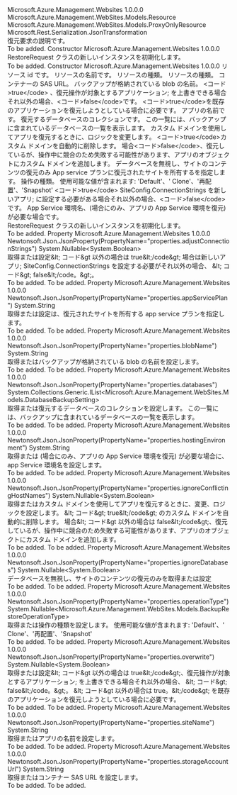 <Type Name="RestoreRequest" FullName="Microsoft.Azure.Management.WebSites.Models.RestoreRequest">
  <TypeSignature Language="C#" Value="public class RestoreRequest : Microsoft.Azure.Management.WebSites.Models.ProxyOnlyResource" />
  <TypeSignature Language="ILAsm" Value=".class public auto ansi beforefieldinit RestoreRequest extends Microsoft.Azure.Management.WebSites.Models.ProxyOnlyResource" />
  <TypeSignature Language="DocId" Value="T:Microsoft.Azure.Management.WebSites.Models.RestoreRequest" />
  <TypeSignature Language="VB.NET" Value="Public Class RestoreRequest&#xA;Inherits ProxyOnlyResource" />
  <TypeSignature Language="F#" Value="type RestoreRequest = class&#xA;    inherit ProxyOnlyResource" />
  <AssemblyInfo>
    <AssemblyName>Microsoft.Azure.Management.Websites</AssemblyName>
    <AssemblyVersion>1.0.0.0</AssemblyVersion>
  </AssemblyInfo>
  <Base>
    <BaseTypeName>Microsoft.Azure.Management.WebSites.Models.Resource</BaseTypeName>
    <BaseTypeName FrameworkAlternate="azure-dotnet">Microsoft.Azure.Management.WebSites.Models.ProxyOnlyResource</BaseTypeName>
  </Base>
  <Interfaces />
  <Attributes>
    <Attribute>
      <AttributeName>Microsoft.Rest.Serialization.JsonTransformation</AttributeName>
    </Attribute>
  </Attributes>
  <Docs>
    <summary>
            復元要求の説明です。
            </summary>
    <remarks>To be added.</remarks>
  </Docs>
  <Members>
    <Member MemberName=".ctor">
      <MemberSignature Language="C#" Value="public RestoreRequest ();" />
      <MemberSignature Language="ILAsm" Value=".method public hidebysig specialname rtspecialname instance void .ctor() cil managed" />
      <MemberSignature Language="DocId" Value="M:Microsoft.Azure.Management.WebSites.Models.RestoreRequest.#ctor" />
      <MemberSignature Language="VB.NET" Value="Public Sub New ()" />
      <MemberType>Constructor</MemberType>
      <AssemblyInfo>
        <AssemblyName>Microsoft.Azure.Management.Websites</AssemblyName>
        <AssemblyVersion>1.0.0.0</AssemblyVersion>
      </AssemblyInfo>
      <Parameters />
      <Docs>
        <summary>
            RestoreRequest クラスの新しいインスタンスを初期化します。
            </summary>
        <remarks>To be added.</remarks>
      </Docs>
    </Member>
    <Member MemberName=".ctor">
      <MemberSignature Language="C#" Value="public RestoreRequest (string id = null, string name = null, string kind = null, string type = null, string storageAccountUrl = null, string blobName = null, Nullable&lt;bool&gt; overwrite = null, string siteName = null, System.Collections.Generic.IList&lt;Microsoft.Azure.Management.WebSites.Models.DatabaseBackupSetting&gt; databases = null, Nullable&lt;bool&gt; ignoreConflictingHostNames = null, Nullable&lt;bool&gt; ignoreDatabases = null, string appServicePlan = null, Nullable&lt;Microsoft.Azure.Management.WebSites.Models.BackupRestoreOperationType&gt; operationType = null, Nullable&lt;bool&gt; adjustConnectionStrings = null, string hostingEnvironment = null);" />
      <MemberSignature Language="ILAsm" Value=".method public hidebysig specialname rtspecialname instance void .ctor(string id, string name, string kind, string type, string storageAccountUrl, string blobName, valuetype System.Nullable`1&lt;bool&gt; overwrite, string siteName, class System.Collections.Generic.IList`1&lt;class Microsoft.Azure.Management.WebSites.Models.DatabaseBackupSetting&gt; databases, valuetype System.Nullable`1&lt;bool&gt; ignoreConflictingHostNames, valuetype System.Nullable`1&lt;bool&gt; ignoreDatabases, string appServicePlan, valuetype System.Nullable`1&lt;valuetype Microsoft.Azure.Management.WebSites.Models.BackupRestoreOperationType&gt; operationType, valuetype System.Nullable`1&lt;bool&gt; adjustConnectionStrings, string hostingEnvironment) cil managed" />
      <MemberSignature Language="DocId" Value="M:Microsoft.Azure.Management.WebSites.Models.RestoreRequest.#ctor(System.String,System.String,System.String,System.String,System.String,System.String,System.Nullable{System.Boolean},System.String,System.Collections.Generic.IList{Microsoft.Azure.Management.WebSites.Models.DatabaseBackupSetting},System.Nullable{System.Boolean},System.Nullable{System.Boolean},System.String,System.Nullable{Microsoft.Azure.Management.WebSites.Models.BackupRestoreOperationType},System.Nullable{System.Boolean},System.String)" />
      <MemberSignature Language="VB.NET" Value="Public Sub New (Optional id As String = null, Optional name As String = null, Optional kind As String = null, Optional type As String = null, Optional storageAccountUrl As String = null, Optional blobName As String = null, Optional overwrite As Nullable(Of Boolean) = null, Optional siteName As String = null, Optional databases As IList(Of DatabaseBackupSetting) = null, Optional ignoreConflictingHostNames As Nullable(Of Boolean) = null, Optional ignoreDatabases As Nullable(Of Boolean) = null, Optional appServicePlan As String = null, Optional operationType As Nullable(Of BackupRestoreOperationType) = null, Optional adjustConnectionStrings As Nullable(Of Boolean) = null, Optional hostingEnvironment As String = null)" />
      <MemberSignature Language="F#" Value="new Microsoft.Azure.Management.WebSites.Models.RestoreRequest : string * string * string * string * string * string * Nullable&lt;bool&gt; * string * System.Collections.Generic.IList&lt;Microsoft.Azure.Management.WebSites.Models.DatabaseBackupSetting&gt; * Nullable&lt;bool&gt; * Nullable&lt;bool&gt; * string * Nullable&lt;Microsoft.Azure.Management.WebSites.Models.BackupRestoreOperationType&gt; * Nullable&lt;bool&gt; * string -&gt; Microsoft.Azure.Management.WebSites.Models.RestoreRequest" Usage="new Microsoft.Azure.Management.WebSites.Models.RestoreRequest (id, name, kind, type, storageAccountUrl, blobName, overwrite, siteName, databases, ignoreConflictingHostNames, ignoreDatabases, appServicePlan, operationType, adjustConnectionStrings, hostingEnvironment)" />
      <MemberType>Constructor</MemberType>
      <AssemblyInfo>
        <AssemblyName>Microsoft.Azure.Management.Websites</AssemblyName>
        <AssemblyVersion>1.0.0.0</AssemblyVersion>
      </AssemblyInfo>
      <Parameters>
        <Parameter Name="id" Type="System.String" />
        <Parameter Name="name" Type="System.String" />
        <Parameter Name="kind" Type="System.String" />
        <Parameter Name="type" Type="System.String" />
        <Parameter Name="storageAccountUrl" Type="System.String" />
        <Parameter Name="blobName" Type="System.String" />
        <Parameter Name="overwrite" Type="System.Nullable&lt;System.Boolean&gt;" />
        <Parameter Name="siteName" Type="System.String" />
        <Parameter Name="databases" Type="System.Collections.Generic.IList&lt;Microsoft.Azure.Management.WebSites.Models.DatabaseBackupSetting&gt;" />
        <Parameter Name="ignoreConflictingHostNames" Type="System.Nullable&lt;System.Boolean&gt;" />
        <Parameter Name="ignoreDatabases" Type="System.Nullable&lt;System.Boolean&gt;" />
        <Parameter Name="appServicePlan" Type="System.String" />
        <Parameter Name="operationType" Type="System.Nullable&lt;Microsoft.Azure.Management.WebSites.Models.BackupRestoreOperationType&gt;" />
        <Parameter Name="adjustConnectionStrings" Type="System.Nullable&lt;System.Boolean&gt;" />
        <Parameter Name="hostingEnvironment" Type="System.String" />
      </Parameters>
      <Docs>
        <param name="id">リソース id です。</param>
        <param name="name">リソースの名前です。</param>
        <param name="kind">リソースの種類。</param>
        <param name="type">リソースの種類。</param>
        <param name="storageAccountUrl">コンテナーの SAS URL。</param>
        <param name="blobName">バックアップが格納されている blob の名前。</param>
        <param name="overwrite">&lt;コード&gt;true&lt;/code&gt; 、復元操作が対象とするアプリケーション; を上書きできる場合それ以外の場合、&lt;コード&gt;false&lt;/code&gt;です。 &lt;コード&gt;true&lt;/code&gt;を既存のアプリケーションを復元しようとしている場合に必要です。</param>
        <param name="siteName">アプリの名前です。</param>
        <param name="databases">復元するデータベースのコレクションです。 この一覧には、バックアップに含まれているデータベースの一覧を表示します。</param>
        <param name="ignoreConflictingHostNames">カスタム ドメインを使用してアプリを復元するときに、ロジックを変更します。 &lt;コード&gt;true&lt;/code&gt;カスタム ドメインを自動的に削除します。 場合&lt;コード&gt;false&lt;/code&gt;、復元しているが、操作中に競合のため失敗する可能性があります、アプリのオブジェクトにカスタム ドメインを追加します。</param>
        <param name="ignoreDatabases">データベースを無視し、サイトのコンテンツの復元のみ</param>
        <param name="appServicePlan">App service プランに復元されたサイトを所有するを指定します。</param>
        <param name="operationType">操作の種類。 使用可能な値が含まれます: 'Default'、' Clone'、'再配置'、'Snapshot'</param>
        <param name="adjustConnectionStrings">&lt;コード&gt;true&lt;/code&gt; SiteConfig.ConnectionStrings を新しいアプリ; に設定する必要がある場合それ以外の場合、&lt;コード&gt;false&lt;/code&gt;です。</param>
        <param name="hostingEnvironment">App Service 環境名、(場合にのみ、アプリの App Service 環境を復元) が必要な場合です。</param>
        <summary>
            RestoreRequest クラスの新しいインスタンスを初期化します。
            </summary>
        <remarks>To be added.</remarks>
      </Docs>
    </Member>
    <Member MemberName="AdjustConnectionStrings">
      <MemberSignature Language="C#" Value="public Nullable&lt;bool&gt; AdjustConnectionStrings { get; set; }" />
      <MemberSignature Language="ILAsm" Value=".property instance valuetype System.Nullable`1&lt;bool&gt; AdjustConnectionStrings" />
      <MemberSignature Language="DocId" Value="P:Microsoft.Azure.Management.WebSites.Models.RestoreRequest.AdjustConnectionStrings" />
      <MemberSignature Language="VB.NET" Value="Public Property AdjustConnectionStrings As Nullable(Of Boolean)" />
      <MemberSignature Language="F#" Value="member this.AdjustConnectionStrings : Nullable&lt;bool&gt; with get, set" Usage="Microsoft.Azure.Management.WebSites.Models.RestoreRequest.AdjustConnectionStrings" />
      <MemberType>Property</MemberType>
      <AssemblyInfo>
        <AssemblyName>Microsoft.Azure.Management.Websites</AssemblyName>
        <AssemblyVersion>1.0.0.0</AssemblyVersion>
      </AssemblyInfo>
      <Attributes>
        <Attribute>
          <AttributeName>Newtonsoft.Json.JsonProperty(PropertyName="properties.adjustConnectionStrings")</AttributeName>
        </Attribute>
      </Attributes>
      <ReturnValue>
        <ReturnType>System.Nullable&lt;System.Boolean&gt;</ReturnType>
      </ReturnValue>
      <Docs>
        <summary>
            取得または設定&amp;lt; コード&amp;gt 以外の場合は true&amp;lt;/code&amp;gt; 場合は新しいアプリ; SiteConfig.ConnectionStrings を設定する必要がそれ以外の場合、 &amp;lt; コード&amp;gt; false&amp;lt;/code。&amp;gt;。
            </summary>
        <value>To be added.</value>
        <remarks>To be added.</remarks>
      </Docs>
    </Member>
    <Member MemberName="AppServicePlan">
      <MemberSignature Language="C#" Value="public string AppServicePlan { get; set; }" />
      <MemberSignature Language="ILAsm" Value=".property instance string AppServicePlan" />
      <MemberSignature Language="DocId" Value="P:Microsoft.Azure.Management.WebSites.Models.RestoreRequest.AppServicePlan" />
      <MemberSignature Language="VB.NET" Value="Public Property AppServicePlan As String" />
      <MemberSignature Language="F#" Value="member this.AppServicePlan : string with get, set" Usage="Microsoft.Azure.Management.WebSites.Models.RestoreRequest.AppServicePlan" />
      <MemberType>Property</MemberType>
      <AssemblyInfo>
        <AssemblyName>Microsoft.Azure.Management.Websites</AssemblyName>
        <AssemblyVersion>1.0.0.0</AssemblyVersion>
      </AssemblyInfo>
      <Attributes>
        <Attribute>
          <AttributeName>Newtonsoft.Json.JsonProperty(PropertyName="properties.appServicePlan")</AttributeName>
        </Attribute>
      </Attributes>
      <ReturnValue>
        <ReturnType>System.String</ReturnType>
      </ReturnValue>
      <Docs>
        <summary>
            取得または設定は、復元されたサイトを所有する app service プランを指定します。
            </summary>
        <value>To be added.</value>
        <remarks>To be added.</remarks>
      </Docs>
    </Member>
    <Member MemberName="BlobName">
      <MemberSignature Language="C#" Value="public string BlobName { get; set; }" />
      <MemberSignature Language="ILAsm" Value=".property instance string BlobName" />
      <MemberSignature Language="DocId" Value="P:Microsoft.Azure.Management.WebSites.Models.RestoreRequest.BlobName" />
      <MemberSignature Language="VB.NET" Value="Public Property BlobName As String" />
      <MemberSignature Language="F#" Value="member this.BlobName : string with get, set" Usage="Microsoft.Azure.Management.WebSites.Models.RestoreRequest.BlobName" />
      <MemberType>Property</MemberType>
      <AssemblyInfo>
        <AssemblyName>Microsoft.Azure.Management.Websites</AssemblyName>
        <AssemblyVersion>1.0.0.0</AssemblyVersion>
      </AssemblyInfo>
      <Attributes>
        <Attribute>
          <AttributeName>Newtonsoft.Json.JsonProperty(PropertyName="properties.blobName")</AttributeName>
        </Attribute>
      </Attributes>
      <ReturnValue>
        <ReturnType>System.String</ReturnType>
      </ReturnValue>
      <Docs>
        <summary>
            取得またはバックアップが格納されている blob の名前を設定します。
            </summary>
        <value>To be added.</value>
        <remarks>To be added.</remarks>
      </Docs>
    </Member>
    <Member MemberName="Databases">
      <MemberSignature Language="C#" Value="public System.Collections.Generic.IList&lt;Microsoft.Azure.Management.WebSites.Models.DatabaseBackupSetting&gt; Databases { get; set; }" />
      <MemberSignature Language="ILAsm" Value=".property instance class System.Collections.Generic.IList`1&lt;class Microsoft.Azure.Management.WebSites.Models.DatabaseBackupSetting&gt; Databases" />
      <MemberSignature Language="DocId" Value="P:Microsoft.Azure.Management.WebSites.Models.RestoreRequest.Databases" />
      <MemberSignature Language="VB.NET" Value="Public Property Databases As IList(Of DatabaseBackupSetting)" />
      <MemberSignature Language="F#" Value="member this.Databases : System.Collections.Generic.IList&lt;Microsoft.Azure.Management.WebSites.Models.DatabaseBackupSetting&gt; with get, set" Usage="Microsoft.Azure.Management.WebSites.Models.RestoreRequest.Databases" />
      <MemberType>Property</MemberType>
      <AssemblyInfo>
        <AssemblyName>Microsoft.Azure.Management.Websites</AssemblyName>
        <AssemblyVersion>1.0.0.0</AssemblyVersion>
      </AssemblyInfo>
      <Attributes>
        <Attribute>
          <AttributeName>Newtonsoft.Json.JsonProperty(PropertyName="properties.databases")</AttributeName>
        </Attribute>
      </Attributes>
      <ReturnValue>
        <ReturnType>System.Collections.Generic.IList&lt;Microsoft.Azure.Management.WebSites.Models.DatabaseBackupSetting&gt;</ReturnType>
      </ReturnValue>
      <Docs>
        <summary>
            取得または復元するデータベースのコレクションを設定します。 この一覧には、バックアップに含まれているデータベースの一覧を表示します。
            </summary>
        <value>To be added.</value>
        <remarks>To be added.</remarks>
      </Docs>
    </Member>
    <Member MemberName="HostingEnvironment">
      <MemberSignature Language="C#" Value="public string HostingEnvironment { get; set; }" />
      <MemberSignature Language="ILAsm" Value=".property instance string HostingEnvironment" />
      <MemberSignature Language="DocId" Value="P:Microsoft.Azure.Management.WebSites.Models.RestoreRequest.HostingEnvironment" />
      <MemberSignature Language="VB.NET" Value="Public Property HostingEnvironment As String" />
      <MemberSignature Language="F#" Value="member this.HostingEnvironment : string with get, set" Usage="Microsoft.Azure.Management.WebSites.Models.RestoreRequest.HostingEnvironment" />
      <MemberType>Property</MemberType>
      <AssemblyInfo>
        <AssemblyName>Microsoft.Azure.Management.Websites</AssemblyName>
        <AssemblyVersion>1.0.0.0</AssemblyVersion>
      </AssemblyInfo>
      <Attributes>
        <Attribute>
          <AttributeName>Newtonsoft.Json.JsonProperty(PropertyName="properties.hostingEnvironment")</AttributeName>
        </Attribute>
      </Attributes>
      <ReturnValue>
        <ReturnType>System.String</ReturnType>
      </ReturnValue>
      <Docs>
        <summary>
            取得または (場合にのみ、アプリの App Service 環境を復元) が必要な場合に、app Service 環境名を設定します。
            </summary>
        <value>To be added.</value>
        <remarks>To be added.</remarks>
      </Docs>
    </Member>
    <Member MemberName="IgnoreConflictingHostNames">
      <MemberSignature Language="C#" Value="public Nullable&lt;bool&gt; IgnoreConflictingHostNames { get; set; }" />
      <MemberSignature Language="ILAsm" Value=".property instance valuetype System.Nullable`1&lt;bool&gt; IgnoreConflictingHostNames" />
      <MemberSignature Language="DocId" Value="P:Microsoft.Azure.Management.WebSites.Models.RestoreRequest.IgnoreConflictingHostNames" />
      <MemberSignature Language="VB.NET" Value="Public Property IgnoreConflictingHostNames As Nullable(Of Boolean)" />
      <MemberSignature Language="F#" Value="member this.IgnoreConflictingHostNames : Nullable&lt;bool&gt; with get, set" Usage="Microsoft.Azure.Management.WebSites.Models.RestoreRequest.IgnoreConflictingHostNames" />
      <MemberType>Property</MemberType>
      <AssemblyInfo>
        <AssemblyName>Microsoft.Azure.Management.Websites</AssemblyName>
        <AssemblyVersion>1.0.0.0</AssemblyVersion>
      </AssemblyInfo>
      <Attributes>
        <Attribute>
          <AttributeName>Newtonsoft.Json.JsonProperty(PropertyName="properties.ignoreConflictingHostNames")</AttributeName>
        </Attribute>
      </Attributes>
      <ReturnValue>
        <ReturnType>System.Nullable&lt;System.Boolean&gt;</ReturnType>
      </ReturnValue>
      <Docs>
        <summary>
            取得またはカスタム ドメインを使用してアプリを復元するときに、変更、ロジックを設定します。 &amp;lt; コード&amp;gt; true&amp;lt;/code&amp;gt; のカスタム ドメインを自動的に削除します。 場合&amp;lt; コード&amp;gt 以外の場合は false&amp;lt;/code&amp;gt;、復元しているが、操作中に競合のため失敗する可能性があります、アプリのオブジェクトにカスタム ドメインを追加します。
            </summary>
        <value>To be added.</value>
        <remarks>To be added.</remarks>
      </Docs>
    </Member>
    <Member MemberName="IgnoreDatabases">
      <MemberSignature Language="C#" Value="public Nullable&lt;bool&gt; IgnoreDatabases { get; set; }" />
      <MemberSignature Language="ILAsm" Value=".property instance valuetype System.Nullable`1&lt;bool&gt; IgnoreDatabases" />
      <MemberSignature Language="DocId" Value="P:Microsoft.Azure.Management.WebSites.Models.RestoreRequest.IgnoreDatabases" />
      <MemberSignature Language="VB.NET" Value="Public Property IgnoreDatabases As Nullable(Of Boolean)" />
      <MemberSignature Language="F#" Value="member this.IgnoreDatabases : Nullable&lt;bool&gt; with get, set" Usage="Microsoft.Azure.Management.WebSites.Models.RestoreRequest.IgnoreDatabases" />
      <MemberType>Property</MemberType>
      <AssemblyInfo>
        <AssemblyName>Microsoft.Azure.Management.Websites</AssemblyName>
        <AssemblyVersion>1.0.0.0</AssemblyVersion>
      </AssemblyInfo>
      <Attributes>
        <Attribute>
          <AttributeName>Newtonsoft.Json.JsonProperty(PropertyName="properties.ignoreDatabases")</AttributeName>
        </Attribute>
      </Attributes>
      <ReturnValue>
        <ReturnType>System.Nullable&lt;System.Boolean&gt;</ReturnType>
      </ReturnValue>
      <Docs>
        <summary>
            データベースを無視し、サイトのコンテンツの復元のみを取得または設定
            </summary>
        <value>To be added.</value>
        <remarks>To be added.</remarks>
      </Docs>
    </Member>
    <Member MemberName="OperationType">
      <MemberSignature Language="C#" Value="public Nullable&lt;Microsoft.Azure.Management.WebSites.Models.BackupRestoreOperationType&gt; OperationType { get; set; }" />
      <MemberSignature Language="ILAsm" Value=".property instance valuetype System.Nullable`1&lt;valuetype Microsoft.Azure.Management.WebSites.Models.BackupRestoreOperationType&gt; OperationType" />
      <MemberSignature Language="DocId" Value="P:Microsoft.Azure.Management.WebSites.Models.RestoreRequest.OperationType" />
      <MemberSignature Language="VB.NET" Value="Public Property OperationType As Nullable(Of BackupRestoreOperationType)" />
      <MemberSignature Language="F#" Value="member this.OperationType : Nullable&lt;Microsoft.Azure.Management.WebSites.Models.BackupRestoreOperationType&gt; with get, set" Usage="Microsoft.Azure.Management.WebSites.Models.RestoreRequest.OperationType" />
      <MemberType>Property</MemberType>
      <AssemblyInfo>
        <AssemblyName>Microsoft.Azure.Management.Websites</AssemblyName>
        <AssemblyVersion>1.0.0.0</AssemblyVersion>
      </AssemblyInfo>
      <Attributes>
        <Attribute>
          <AttributeName>Newtonsoft.Json.JsonProperty(PropertyName="properties.operationType")</AttributeName>
        </Attribute>
      </Attributes>
      <ReturnValue>
        <ReturnType>System.Nullable&lt;Microsoft.Azure.Management.WebSites.Models.BackupRestoreOperationType&gt;</ReturnType>
      </ReturnValue>
      <Docs>
        <summary>
            取得または操作の種類を設定します。 使用可能な値が含まれます: 'Default'、' Clone'、'再配置'、'Snapshot'
            </summary>
        <value>To be added.</value>
        <remarks>To be added.</remarks>
      </Docs>
    </Member>
    <Member MemberName="Overwrite">
      <MemberSignature Language="C#" Value="public Nullable&lt;bool&gt; Overwrite { get; set; }" />
      <MemberSignature Language="ILAsm" Value=".property instance valuetype System.Nullable`1&lt;bool&gt; Overwrite" />
      <MemberSignature Language="DocId" Value="P:Microsoft.Azure.Management.WebSites.Models.RestoreRequest.Overwrite" />
      <MemberSignature Language="VB.NET" Value="Public Property Overwrite As Nullable(Of Boolean)" />
      <MemberSignature Language="F#" Value="member this.Overwrite : Nullable&lt;bool&gt; with get, set" Usage="Microsoft.Azure.Management.WebSites.Models.RestoreRequest.Overwrite" />
      <MemberType>Property</MemberType>
      <AssemblyInfo>
        <AssemblyName>Microsoft.Azure.Management.Websites</AssemblyName>
        <AssemblyVersion>1.0.0.0</AssemblyVersion>
      </AssemblyInfo>
      <Attributes>
        <Attribute>
          <AttributeName>Newtonsoft.Json.JsonProperty(PropertyName="properties.overwrite")</AttributeName>
        </Attribute>
      </Attributes>
      <ReturnValue>
        <ReturnType>System.Nullable&lt;System.Boolean&gt;</ReturnType>
      </ReturnValue>
      <Docs>
        <summary>
            取得または設定&amp;lt; コード&amp;gt 以外の場合は true&amp;lt;/code&amp;gt;、復元操作が対象とするアプリケーション; を上書きできる場合それ以外の場合、 &amp;lt; コード&amp;gt; false&amp;lt;/code。&amp;gt;。
            &amp;lt; コード&amp;gt 以外の場合は true。&amp;lt;/code&amp;gt; を既存のアプリケーションを復元しようとしている場合に必要です。
            </summary>
        <value>To be added.</value>
        <remarks>To be added.</remarks>
      </Docs>
    </Member>
    <Member MemberName="SiteName">
      <MemberSignature Language="C#" Value="public string SiteName { get; set; }" />
      <MemberSignature Language="ILAsm" Value=".property instance string SiteName" />
      <MemberSignature Language="DocId" Value="P:Microsoft.Azure.Management.WebSites.Models.RestoreRequest.SiteName" />
      <MemberSignature Language="VB.NET" Value="Public Property SiteName As String" />
      <MemberSignature Language="F#" Value="member this.SiteName : string with get, set" Usage="Microsoft.Azure.Management.WebSites.Models.RestoreRequest.SiteName" />
      <MemberType>Property</MemberType>
      <AssemblyInfo>
        <AssemblyName>Microsoft.Azure.Management.Websites</AssemblyName>
        <AssemblyVersion>1.0.0.0</AssemblyVersion>
      </AssemblyInfo>
      <Attributes>
        <Attribute>
          <AttributeName>Newtonsoft.Json.JsonProperty(PropertyName="properties.siteName")</AttributeName>
        </Attribute>
      </Attributes>
      <ReturnValue>
        <ReturnType>System.String</ReturnType>
      </ReturnValue>
      <Docs>
        <summary>
            取得またはアプリの名前を設定します。
            </summary>
        <value>To be added.</value>
        <remarks>To be added.</remarks>
      </Docs>
    </Member>
    <Member MemberName="StorageAccountUrl">
      <MemberSignature Language="C#" Value="public string StorageAccountUrl { get; set; }" />
      <MemberSignature Language="ILAsm" Value=".property instance string StorageAccountUrl" />
      <MemberSignature Language="DocId" Value="P:Microsoft.Azure.Management.WebSites.Models.RestoreRequest.StorageAccountUrl" />
      <MemberSignature Language="VB.NET" Value="Public Property StorageAccountUrl As String" />
      <MemberSignature Language="F#" Value="member this.StorageAccountUrl : string with get, set" Usage="Microsoft.Azure.Management.WebSites.Models.RestoreRequest.StorageAccountUrl" />
      <MemberType>Property</MemberType>
      <AssemblyInfo>
        <AssemblyName>Microsoft.Azure.Management.Websites</AssemblyName>
        <AssemblyVersion>1.0.0.0</AssemblyVersion>
      </AssemblyInfo>
      <Attributes>
        <Attribute>
          <AttributeName>Newtonsoft.Json.JsonProperty(PropertyName="properties.storageAccountUrl")</AttributeName>
        </Attribute>
      </Attributes>
      <ReturnValue>
        <ReturnType>System.String</ReturnType>
      </ReturnValue>
      <Docs>
        <summary>
            取得またはコンテナー SAS URL を設定します。
            </summary>
        <value>To be added.</value>
        <remarks>To be added.</remarks>
      </Docs>
    </Member>
  </Members>
</Type>